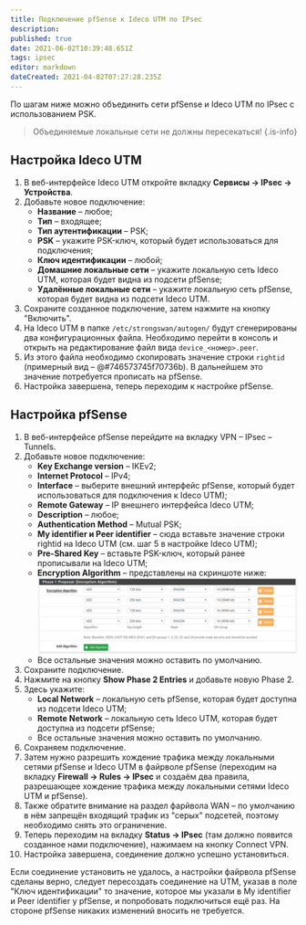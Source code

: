 ```yaml
---
title: Подключение pfSense к Ideco UTM по IPsec
description: 
published: true
date: 2021-06-02T10:39:48.651Z
tags: ipsec
editor: markdown
dateCreated: 2021-04-02T07:27:28.235Z
---
```


По шагам ниже можно объединить сети pfSense и Ideco UTM по IPsec с использованием PSK.

> Объединяемые локальные сети не должны пересекаться!
{.is-info}

## Настройка Ideco UTM

1. В веб-интерфейсе Ideco UTM откройте вкладку **Сервисы -> IPsec -> Устройства**.
1. Добавьте новое подключение:
   - **Название** – любое;
   - **Тип** – входящее;
   - **Тип аутентификации** – PSK;
   - **PSK** – укажите PSK-ключ, который будет использоваться для подключения;
   - **Ключ идентификации** – любой;
   - **Домашние локальные сети** – укажите локальную сеть Ideco UTM, которая будет видна из подсети pfSense;
   - **Удалённые локальные сети** – укажите локальную сеть pfSense, которая будет видна из подсети Ideco UTM.
1. Сохраните созданное подключение, затем нажмите на кнопку "Включить".
1. На Ideco UTM в папке `/etc/strongswan/autogen/` будут сгенерированы два конфигурационных файла. Необходимо перейти в консоль и открыть на редактирование файл вида `device_<номер>.peer`.
1. Из этого файла необходимо скопировать значение строки `rightid` (примерный вид – @#746573745f70736b). В дальнейшем это значение потребуется прописать на pfSense.
1. Настройка завершена, теперь переходим к настройке pfSense.

## Настройка pfSense

1. В веб-интерфейсе pfSense перейдите на вкладку VPN – IPsec – Tunnels.
1. Добавьте новое подключение:
   - **Key Exchange version** – IKEv2;
   - **Internet Protocol** – IPv4;
   - **Interface** – выберите внешний интерфейс pfSense, который будет использоваться для подключения к Ideco UTM);
   - **Remote Gateway** – IP внешнего интерфейса Ideco UTM;
   - **Description** – любое;
   - **Authentication Method** – Mutual PSK;
   - **My identifier и Peer identifier** – сюда вставьте значение строки rightid на Ideco UTM (см. шаг 5 в настройке Ideco UTM);
   - **Pre-Shared Key** – вставьте PSK-ключ, который ранее прописывали на Ideco UTM;
   - **Encryption Algorithm** – представлены на скриншоте ниже:
   ![encryption.png](/encryption.png)
   - Все остальные значения можно оставить по умолчанию.
1. Сохраните подключение.
1. Нажмите на кнопку **Show Phase 2 Entries** и добавьте новую Phase 2.
1. Здесь укажите:
   - **Local Network** – локальную сеть pfSense, которая будет доступна из подсети Ideco UTM;
   - **Remote Network** – локальную сеть Ideco UTM, которая будет доступна из подсети pfSense;
   - Все остальные значения можно оставить по умолчанию.
1. Сохраняем подключение.
1. Затем нужно разрешить хождение трафика между локальными сетями pfSense и Ideco UTM в файрволе pfSense (переходим на вкладку **Firewall -> Rules -> IPsec** и создаём два правила, разрешающее хождение трафика между локальными сетями Ideco UTM и pfSense).
1. Также обратите внимание на раздел фарйвола WAN – по умолчанию в нём запрещён входящий трафик из "серых" подсетей, поэтому необходимо снять это ограничение.
1. Теперь переходим на вкладку **Status -> IPsec** (там должно появится созданное нами подключение), нажимаем на кнопку Connect VPN.
1. Настройка завершена, соединение должно успешно установиться.

Если соединение установить не удалось, а настройки файрвола pfSense сделаны верно, следует пересоздать соединение на UTM, указав в поле "Ключ идентификации" то значение, которое мы указали в My identifier и Peer identifier у pfSense, и попробовать подключиться ещё раз. На стороне pfSense никаких изменений вносить не требуется.